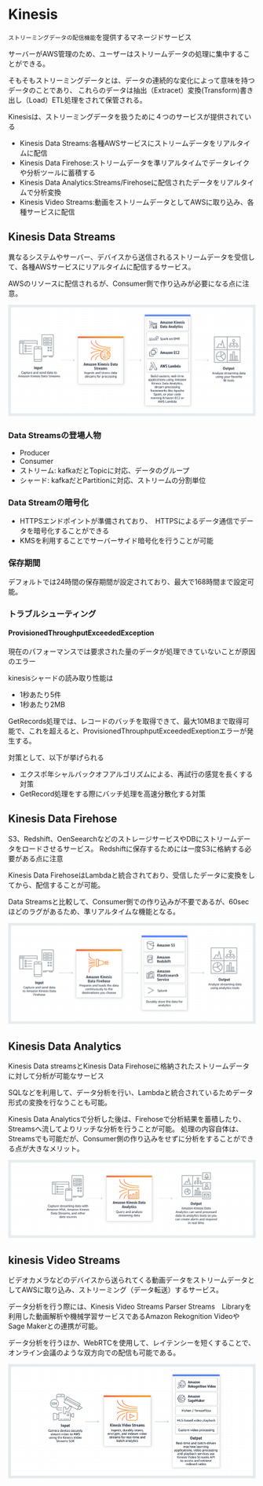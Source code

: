 # Kinesis
`ストリーミングデータの配信機能`を提供するマネージドサービス

サーバーがAWS管理のため、ユーザーはストリームデータの処理に集中することができる。

そもそもストリーミングデータとは、データの連続的な変化によって意味を持つデータのことであり、
これらのデータは抽出（Extracet）変換(Transform)書き出し（Load）ETL処理をされて保管される。

Kinesisは、ストリーミングデータを扱うために４つのサービスが提供されている
- Kinesis Data Streams:各種AWSサービスにストリームデータをリアルタイムに配信
- Kinesis Data Firehose:ストリームデータを準リアルタイムでデータレイクや分析ツールに蓄積する
- Kinesis Data Analytics:Streams/Firehoseに配信されたデータをリアルタイムで分析変換
- Kinesis Video Streams:動画をストリームデータとしてAWSに取り込み、各種サービスに配信

## Kinesis Data Streams
異なるシステムやサーバー、デバイスから送信されるストリームデータを受信して、各種AWSサービスにリアルタイムに配信するサービス。

AWSのリソースに配信されるが、Consumer側で作り込みが必要になる点に注意。

![](img/kinesis_data_sterams.png)

### Data Streamsの登場人物
- Producer
- Consumer
- ストリーム: kafkaだとTopicに対応、データのグループ
- シャード: kafkaだとPartitionに対応、ストリームの分割単位

### Data Streamの暗号化
- HTTPSエンドポイントが準備されており、　HTTPSによるデータ通信でデータを暗号化することができる
- KMSを利用することでサーバーサイド暗号化を行うことが可能


### 保存期間
デフォルトでは24時間の保存期間が設定されており、最大で168時間まで設定可能。


### トラブルシューティング
#### ProvisionedThroughputExceededException
現在のパフォーマンスでは要求された量のデータが処理できていないことが原因のエラー

kinesisシャードの読み取り性能は
- 1秒あたり5件
- 1秒あたり2MB

GetRecords処理では、レコードのバッチを取得できて、最大10MBまで取得可能で、これを超えると、ProvisionedThrouphputExceededExeptionエラーが発生する。

対策として、以下が挙げられる
- エクスポ年シャルバックオフアルゴリズムによる、再試行の感覚を長くする対策
- GetRecord処理をする際にバッチ処理を高速分散化する対策




## Kinesis Data Firehose
S3、Redshift、OenSeearchなどのストレージサービスやDBにストリームデータをロードさせるサービス。
Redshiftに保存するためには一度S3に格納する必要がある点に注意

Kinesis Data FirehoseはLambdaと統合されており、受信したデータに変換をしてから、配信することが可能。

Data Streamsと比較して、Consumer側での作り込みが不要であるが、60secほどのラグがあるため、準リアルタイムな機能となる。

![](img/kinesis_data_firehose.png)






## Kinesis Data Analytics
Kinesis Data streamsとKinesis Data Firehoseに格納されたストリームデータに対して分析が可能なサービス

SQLなどを利用して、データ分析を行い、Lambdaと統合されているためデータ形式の変換を行なうことも可能。

Kinesis Data Analyticsで分析した後は、Firehoseで分析結果を蓄積したり、Streamsへ流してよりリッチな分析を行うことが可能。
処理の内容自体は、Streamsでも可能だが、Consumer側の作り込みをせずに分析をすることができる点が大きなメリット。

![](img/kinesis_data_analytics.png)







## kinesis Video Streams
ビデオカメラなどのデバイスから送られてくる動画データをストリームデータとしてAWSに取り込み、ストリーミング（データ転送）するサービス。

データ分析を行う際には、Kinesis Video Streams Parser Streams　Libraryを利用した動画解析や機械学習サービスであるAmazon Rekognition VideoやSage Makerとの連携が可能。

データ分析を行うほか、WebRTCを使用して、レイテンシーを短くすることで、オンライン会議のような双方向での配信も可能である。

![](img/kinesis_data_video_streams.png)


